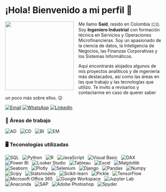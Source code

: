 # ¡Hola! Bienvenido a mi perfil  👋

<p align="left">
  <img src="https://media0.giphy.com/media/v1.Y2lkPTc5MGI3NjExNGdnN293amZ6Z3d6OTE4NmxmOGgxdzkyMDAxamRieW5oajRxbmppOCZlcD12MV9pbnRlcm5hbF9naWZfYnlfaWQmY3Q9cw/Bx39JhLGMMikTef3Mw/giphy.gif" width="220" align="left" style="margin-right: 15px;">
</p>

Me llamo **Said**, resido en Colombia 🇨🇴. Soy **Ingeniero Industrial** con formación técnica en Servicios y Operaciones Microfinancieras. Soy un apasionado de la ciencia de datos, la Inteligencia de Negocios, las Finanzas Corporativas y los Sistemas Informáticos.

Aquí encontrarás alojados algunos de mis proyectos analíticos y de ingeniería más destacados, así como las áreas en las que trabajo y las tecnologías que utilizo. Te invito a revisarlos y contactarme en caso de querer saber un poco más sobre ellos. 😉

[![Email](https://img.shields.io/badge/Correo%20Electr%C3%B3nico-Mail-9A0000?style=flat&logo=gmail&logoColor=white)](mailto:ingsaidalioviedo@gmail.com)
[![WhatsApp](https://img.shields.io/badge/WhatsApp-Chat-9A0000?style=flat&logo=whatsapp&logoColor=white)](https://wa.me/573228622777)
[![LinkedIn](https://img.shields.io/badge/LinkedIn-Perfil-9A0000?style=flat&logo=linkedin)](https://www.linkedin.com/in/saidalioviedo/)

### 🚀 Áreas de trabajo
![AD](https://img.shields.io/badge/AD-Análisis%20de%20Datos-878787?style=flat-square) &nbsp;
![CD](https://img.shields.io/badge/CD-Ciencia%20de%20Datos-878787?style=flat-square) &nbsp;
![BI](https://img.shields.io/badge/BI-Inteligencia%20de%20Negocios-878787?style=flat-square) &nbsp;
![EM](https://img.shields.io/badge/EM-Empresa-878787?style=flat-square) &nbsp;

### 🖥️ Teconologías utilizadas  

![SQL](https://img.shields.io/badge/SQL-4479A1?style=flat-square&logo=postgresql&logoColor=white) &nbsp;
![Python](https://img.shields.io/badge/Python-3776AB?style=flat-square&logo=python&logoColor=white) &nbsp;
![R](https://img.shields.io/badge/R-276DC3?style=flat-square&logo=r&logoColor=white) &nbsp;
![JavaScript](https://img.shields.io/badge/JavaScript-F7DF1E?style=flat-square&logo=javascript&logoColor=black&logoWidth=15) &nbsp;
![Visual Basic](https://img.shields.io/badge/Visual%20Basic-5C2D91?style=flat-square&logo=dotnet&logoColor=white) &nbsp;
![DAX](https://img.shields.io/badge/DAX-9A0000?style=flat-square&logo=powerbi&logoColor=white) &nbsp;  
![Power BI](https://img.shields.io/badge/Power%20BI-F2C811?style=flat-square&logo=power-bi&logoColor=black&logoWidth=15) &nbsp;
![Looker Studio](https://img.shields.io/badge/Looker%20Studio-4285F4?style=flat-square&logo=looker&logoColor=white) &nbsp;
![Tableau](https://img.shields.io/badge/Tableau-E97627?style=flat-square&logo=tableau&logoColor=white) &nbsp;
![Excel](https://img.shields.io/badge/Excel-217346?style=flat-square&logo=microsoft-excel&logoColor=white) &nbsp;
![Matplotlib](https://img.shields.io/badge/Matplotlib-11557C?style=flat-square&logo=matplotlib&logoColor=white) &nbsp;
![Seaborn](https://img.shields.io/badge/Seaborn-0077B6?style=flat-square&logo=python&logoColor=white) &nbsp;
![Plotly](https://img.shields.io/badge/Plotly-3F4F75?style=flat-square&logo=plotly&logoColor=white) &nbsp;
![Selenium](https://img.shields.io/badge/Selenium-43B02A?style=flat-square&logo=selenium&logoColor=white) &nbsp;
![Django](https://img.shields.io/badge/Django-092E20?style=flat-square&logo=django&logoColor=white) &nbsp;
![Pandas](https://img.shields.io/badge/Pandas-150458?style=flat-square&logo=pandas&logoColor=white) &nbsp;
![Numpy](https://img.shields.io/badge/Numpy-013243?style=flat-square&logo=numpy&logoColor=white) &nbsp;
![Scipy](https://img.shields.io/badge/Scipy-8CAAE6?style=flat-square&logo=scipy&logoColor=white) &nbsp;
![Statsmodels](https://img.shields.io/badge/Statsmodels-DA291C?style=flat-square&logo=python&logoColor=white) &nbsp;
![Scikit-learn](https://img.shields.io/badge/Scikit--learn-F7931E?style=flat-square&logo=scikitlearn&logoColor=black) &nbsp;
![Pickle](https://img.shields.io/badge/Pickle-005A9C?style=flat-square&logoColor=white) &nbsp;
![TensorFlow](https://img.shields.io/badge/TensorFlow-FF6F00?style=flat-square&logo=tensorflow&logoColor=white) &nbsp;
![Microsoft Office 365](https://img.shields.io/badge/Microsoft%20Office%20365-D83B01?style=flat-square&logo=microsoftoffice&logoColor=white) &nbsp;
![Google Workspace](https://img.shields.io/badge/Google%20Workspace-4285F4?style=flat-square&logo=googleworkspace&logoColor=white) &nbsp;
![Jupyter Lab](https://img.shields.io/badge/Jupyter%20Lab-F37626?style=flat-square&logo=jupyter&logoColor=white) &nbsp;
![Anaconda](https://img.shields.io/badge/Anaconda-44A833?style=flat-square&logo=anaconda&logoColor=white) &nbsp;
![SAP](https://img.shields.io/badge/SAP-0FAAFF?style=flat-square&logo=sap&logoColor=white) &nbsp;
![Adobe Photoshop](https://img.shields.io/badge/Adobe%20Photoshop-001E36?style=flat-square&logo=adobephotoshop&logoColor=white) &nbsp;
![Spyder](https://img.shields.io/badge/Spyder-FF0000?style=flat-square&logo=spyderide&logoColor=white)
